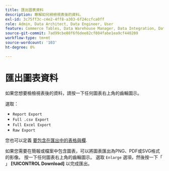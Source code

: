 ```yaml
---
title: 匯出圖表資料
description: 瞭解如何檢檢視表後的資料。
exl-id: 3c75ff3c-c4e2-4ff8-a303-6f24ccfca0ff
role: Admin, Data Architect, Data Engineer, User
feature: Commerce Tables, Data Warehouse Manager, Data Integration, Data Import/Export
source-git-commit: 7ad99cbe08f6f6dee82cf804fabe1ea9cf440289
workflow-type: tm+mt
source-wordcount: '103'
ht-degree: 0%

---
```


# 匯出圖表資料

如果您想要檢檢視表後的資料，請按一下任何圖表右上角的齒輪圖示。

選取：

- `Report Export`
- `Full .csv Export`
- `Full Excel Export`
- `Raw Export`

您也可以定義 [要包含在匯出中的表格與欄](../../tutorials/export-raw-data.md).

如果您需要在簡報或檔案中包含圖表，可以將圖表匯出為PNG、PDF或SVG格式的影像。 按一下任何圖表右上角的齒輪圖示。 選取 `Enlarge` 選項，然後按一下「 」 **[!UICONTROL Download]** 以完成匯出。
